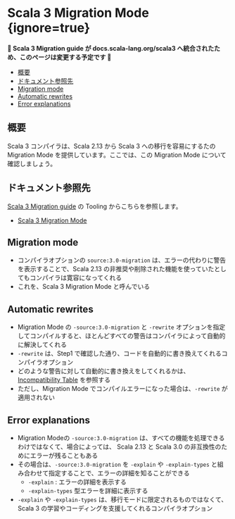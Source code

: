 # Scala 3 Migration Mode {ignore=true}

**:construction: Scala 3 Migration guide が docs.scala-lang.org/scala3 へ統合されたため、このページは変更する予定です :construction:**

<!-- @import "[TOC]" {cmd="toc" depthFrom=1 depthTo=6 orderedList=false} -->

<!-- code_chunk_output -->

- [概要](#概要)
- [ドキュメント参照先](#ドキュメント参照先)
- [Migration mode](#migration-mode)
- [Automatic rewrites](#automatic-rewrites)
- [Error explanations](#error-explanations)

<!-- /code_chunk_output -->

## 概要

Scala 3 コンパイラは、Scala 2.13 から Scala 3 への移行を容易にするたの Migration Mode を提供しています。ここでは、この Migration Mode について確認しましょう。

## ドキュメント参照先

[Scala 3 Migration guide](https://scalacenter.github.io/scala-3-migration-guide/) の Tooling からこちらを参照します。

- [Scala 3 Migration Mode](https://scalacenter.github.io/scala-3-migration-guide/docs/tooling/scala-3-migration-mode.html)


## Migration mode

- コンパイラオプションの `source:3.0-migration` は、エラーの代わりに警告を表示することで、Scala 2.13 の非推奨や削除された機能を使っていたとしてもコンパイラは寛容になってくれる
- これを、Scala 3 Migration Mode と呼んでいる

## Automatic rewrites

- Migration Mode の `-source:3.0-migration` と `-rewrite` オプションを指定してコンパイルすると、ほとんどすべての警告はコンパイラによって自動的に解決してくれる
- `-rewrite` は、Step1 で確認した通り、コードを自動的に書き換えてくれるコンパイラオプション
- どのような警告に対して自動的に書き換えをしてくれるかは、 [Incompatibility Table](https://scalacenter.github.io/scala-3-migration-guide/docs/incompatibilities/incompatibility-table.html) を参照する
- ただし、Migration Mode でコンパイルエラーになった場合は、`-rewrite` が適用されない

## Error explanations

- Migration Modeの `-source:3.0-migration` は、すべての機能を処理できるわけではなくて、場合によっては、 Scala 2.13 と Scala 3.0 の非互換性のためにエラーが残ることもある
- その場合は、`-source:3.0-migration` を `-explain` や `-explain-types` と組み合わせて指定することで、エラーの詳細を知ることができる
  - `-explain` : エラーの詳細を表示する
  - `-explain-types` 型エラーを詳細に表示する
- `-explain` や `-explain-types` は、移行モードに限定されるものではなくて、Scala 3 の学習やコーディングを支援してくれるコンパイラオプション

